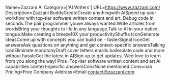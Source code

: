 Name=Zazzani AI
Category=['AI Writers']
URL=https://www.zazzani.com/
Description=Zazzani BuddyCreateCreate anythingwith AISpeed up your workflow with top-tier software written content and art. Debug code in seconds.The pair programmer youve always wanted.Write articles from wordsBring your thoughts to life.In any language.Talk to AI in your native tongue.Make creating a breeze10X your productivityShuffle IconGenerate ideasCome up with concepts you can build on - fasterSignal IconGet answersAsk questions on anything and get context-specific answersTalking IconEliminate monotonyDraft cover letters emails boilerplate code and more without hassleGet the latest in AISign up to get updates. Wed love to learn from you along the way!
Pros=Top-tier software written content and art AI capabilities context-specific answersConsNone mentioned
Cons=nan
Pricing=Free
Company Address=Email contact@zazzani.com
